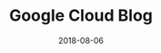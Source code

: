 ---
layout: site
title: "Google Cloud Blog"
date: 2018-08-06
categories: [google]
version: 0.0.0
major: 0
minor: 0
patch: 0
slug: google-cloud-blog
link: https://cloud.google.com/blog/
submitter: lpolepeddi
permalink: /sites/:slug
---